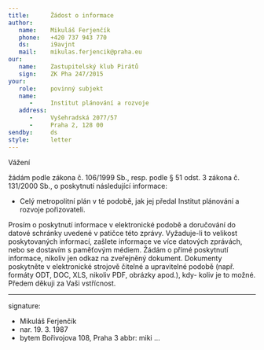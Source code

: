 ```yaml
---
title:      Žádost o informace
author:
   name:    Mikuláš Ferjenčík
   phone:   +420 737 943 770
   ds:      i9avjnt
   mail:    mikulas.ferjencik@praha.eu
our:
   name:    Zastupitelský klub Pirátů
   sign:    ZK Pha 247/2015
your:
   role:    povinný subjekt
   name:
      -     Institut plánování a rozvoje
   address:
      -     Vyšehradská 2077/57
      -     Praha 2, 128 00
sendby:     ds
style:      letter
---
```


Vážení

žádám podle zákona č. 106/1999 Sb., resp. podle § 51 odst. 3 zákona č. 131/2000 Sb., o poskytnutí následující informace: 

* Celý metropolitní plán v té podobě, jak jej předal Institut plánování a rozvoje pořizovateli. 

Prosím o poskytnutí informace v elektronické podobě a doručování do datové schránky uvedené v patičce této zprávy. Vyžaduje-li to velikost poskytovaných informací, zašlete informace ve více datových zprávách, nebo se dostavím s paměťovým médiem. Žádám o přímé poskytnutí informace, nikoliv jen odkaz na zveřejněný dokument. Dokumenty poskytněte v elektronické strojově čitelné a upravitelné podobě (např. formáty ODT, DOC, XLS, nikoliv PDF, obrázky apod.), kdy-
koliv je to možné. Předem děkuji za Vaši vstřícnost.

---
signature:
  - Mikuláš Ferjenčík
  - nar. 19. 3. 1987
  - bytem Bořivojova 108, Praha 3
abbr:       miki
...
